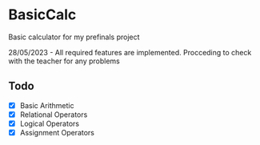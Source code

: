 # BasicCalc
Basic calculator for my prefinals project

28/05/2023 - All required features are implemented. Procceding to check with the teacher for any problems



## Todo
- [x] Basic Arithmetic
- [x] Relational Operators
- [x] Logical Operators
- [x] Assignment Operators
